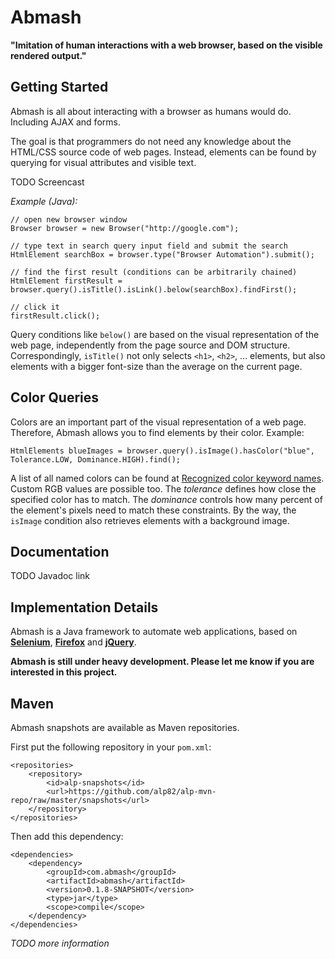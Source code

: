 Abmash
======
**"Imitation of human interactions with a web browser, based on the visible rendered output."**

Getting Started
---------------
Abmash is all about interacting with a browser as humans would do. Including AJAX and forms.

The goal is that programmers do not need any knowledge about the HTML/CSS source code of web pages.
Instead, elements can be found by querying for visual attributes and visible text.

TODO Screencast

*Example (Java):*

	// open new browser window
	Browser browser = new Browser("http://google.com");
  
	// type text in search query input field and submit the search
	HtmlElement searchBox = browser.type("Browser Automation").submit();
  
	// find the first result (conditions can be arbitrarily chained)
	HtmlElement firstResult = browser.query().isTitle().isLink().below(searchBox).findFirst();
  
	// click it
	firstResult.click();

Query conditions like `below()` are based on the visual representation of the web
page, independently from the page source and DOM structure. Correspondingly,
`isTitle()` not only selects `<h1>`, `<h2>`, ... elements, but also elements with a
bigger font-size than the average on the current page.

Color Queries
-------------
Colors are an important part of the visual representation of a web page. Therefore, Abmash allows you to
find elements by their color. Example:

	HtmlElements blueImages = browser.query().isImage().hasColor("blue", Tolerance.LOW, Dominance.HIGH).find();

A list of all named colors can be found at [Recognized color keyword names](http://www.w3.org/TR/SVG/types.html#ColorKeywords).
Custom RGB values are possible too.
The *tolerance* defines how close the specified color has to match.
The *dominance* controls how many percent of the element's pixels need to match these constraints.
By the way, the `isImage` condition also retrieves elements with a background image.

Documentation
-------------
TODO Javadoc link

Implementation Details
----------------------
Abmash is a Java framework to automate web applications, based on **[Selenium](http://seleniumhq.org/)**,
**[Firefox](http://www.mozilla.org/firefox/)** and **[jQuery](http://jquery.com/)**.

**Abmash is still under heavy development. Please let me know if you are interested in this project.**

Maven
-----
Abmash snapshots are available as Maven repositories.

First put the following repository in your `pom.xml`:

	<repositories>
		<repository>
			<id>alp-snapshots</id>
			<url>https://github.com/alp82/alp-mvn-repo/raw/master/snapshots</url>
		</repository>
	</repositories>

Then add this dependency:

	<dependencies>
		<dependency>
			<groupId>com.abmash</groupId>
			<artifactId>abmash</artifactId>
			<version>0.1.8-SNAPSHOT</version>
			<type>jar</type>
			<scope>compile</scope>
		</dependency>
	</dependencies>

*TODO more information*